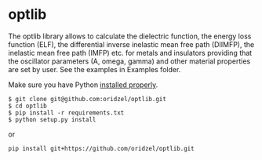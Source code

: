 # optlib
The optlib library allows to calculate the dielectric function, the energy loss function (ELF), the differential inverse inelastic mean free path (DIIMFP), the inelastic mean free path (IMFP) etc. for metals and insulators providing that the oscillator parameters (A, omega, gamma) and other material properties are set by user.
See the examples in Examples folder.

Make sure you have Python [installed properly](https://docs.python-guide.org/).
```
$ git clone git@github.com:oridzel/optlib.git
$ cd optlib
$ pip install -r requirements.txt
$ python setup.py install
```
or
```
pip install git+https://github.com/oridzel/optlib.git
```

